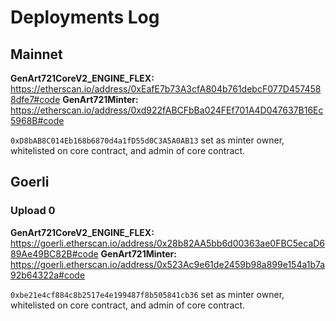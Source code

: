 # Deployments Log

## Mainnet

**GenArt721CoreV2_ENGINE_FLEX:** https://etherscan.io/address/0xEafE7b73A3cfA804b761debcF077D4574588dfe7#code
**GenArt721Minter:** https://etherscan.io/address/0xd922fABCFbBa024FEf701A4D047637B16Ec5968B#code

`0xD8bAB8C014Eb168b6870d4a1fD55d0C3A5A0AB13` set as minter owner, whitelisted on core contract, and admin of core contract.

## Goerli

### Upload 0

**GenArt721CoreV2_ENGINE_FLEX:** https://goerli.etherscan.io/address/0x28b82AA5bb6d00363ae0FBC5ecaD689Ae49BC82B#code
**GenArt721Minter:** https://goerli.etherscan.io/address/0x523Ac9e61de2459b98a899e154a1b7a92b64322a#code

`0xbe21e4cf884c8b2517e4e199487f8b505841cb36` set as minter owner, whitelisted on core contract, and admin of core contract.

